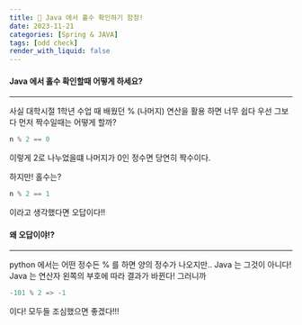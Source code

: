 ```yaml
---
title: 🙉 Java 에서 홀수 확인하기 함정!
date: 2023-11-21
categories: [Spring & JAVA]
tags: [odd check]
render_with_liquid: false
---
```

#### Java 에서 홀수 확인할때 어떻게 하세요?
---
사실 대학시절 1학년 수업 때 배웠던 % (나머지) 연산을 활용 하면 너무 쉽다
우선 그보다 먼저 짝수일때는 어떻게 할까?
```java
n % 2 == 0
```
이렇게 2로 나누었을떄 나머지가 0인 정수면 당연히 짝수이다.

하지만! 홀수는?
```java
n % 2 == 1
```
이라고 생각했다면 오답이다!!

#### 왜 오답이야!?
---
python 에서는 어떤 정수든 % 를 하면 양의 정수가 나오지만.. Java 는 그것이 아니다!
Java 는 연산자 왼쪽의 부호에 따라 결과가 바뀐다! 그러니까
```java
-101 % 2 => -1
```
이다! 모두들 조심했으면 좋겠다!!!